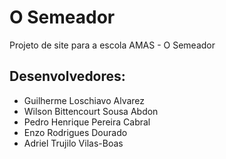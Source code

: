 # O Semeador
Projeto de site para a escola AMAS - O Semeador

## Desenvolvedores:

- Guilherme Loschiavo Alvarez
- Wilson Bittencourt Sousa Abdon
- Pedro Henrique Pereira Cabral
- Enzo Rodrigues Dourado
- Adriel Trujilo Vilas-Boas
